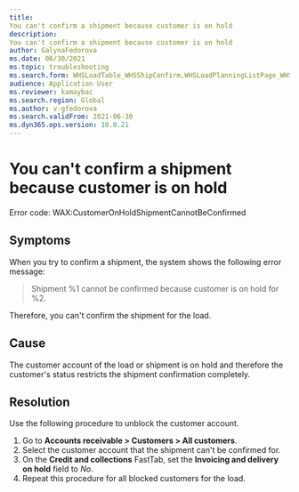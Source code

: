 ```yaml
---
title: 
You can't confirm a shipment because customer is on hold
description: 
You can't confirm a shipment because customer is on hold
author: GalynaFedorova
ms.date: 06/30/2021
ms.topic: troubleshooting
ms.search.form: WHSLoadTable_WHSShipConfirm,WHSLoadPlanningListPage_WHSShipConfirm,WHSLoadPlanningWorkbench_WHSShipConfirm,WHSTransportLoad_WHSShipConfirm,WHSShipPlanningListPage_WHSShipConfirm,WHSShipmentDetails_WHSShipConfirm,WHSWorkTable_WHSShipConfirm,WHSWorkTableListPage_WHSShipConfirm,Dialog_WHSOutboundShipConfirmController_WHSOutboundShipConfirm
audience: Application User
ms.reviewer: kamaybac
ms.search.region: Global
ms.author: v-gfedorova
ms.search.validFrom: 2021-06-30
ms.dyn365.ops.version: 10.0.21
---
```


# You can't confirm a shipment because customer is on hold

Error code: WAX:CustomerOnHoldShipmentCannotBeConfirmed
 
## Symptoms

When you try to confirm a shipment, the system shows the following error message:

> Shipment %1 cannot be confirmed because customer is on hold for %2.

Therefore, you can't confirm the shipment for the load.

## Cause

The customer account of the load or shipment is on hold and therefore the customer's status restricts the shipment confirmation completely. 

## Resolution

Use the following procedure to unblock the customer account.

1. Go to **Accounts receivable \> Customers \> All customers**.
1. Select the customer account that the shipment can't be confirmed for.
1. On the **Credit and collections** FastTab, set the **Invoicing and delivery on hold** field to *No*.
1. Repeat this procedure for all blocked customers for the load.